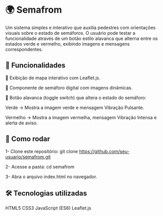 # 🌍 Semafrom
Um sistema simples e interativo que auxilia pedestres com orientações visuais sobre o estado de semáforos.
O usuário pode testar a funcionalidade através de um botão estilo alavanca que alterna entre os estados verde e vermelho, exibindo imagens e mensagens correspondentes.

## 📌 Funcionalidades

📍 Exibição de mapa interativo com Leaflet.js.

🚦 Componente de semáforo digital com imagens dinâmicas.

🔄 Botão alavanca (toggle switch) que altera o estado do semáforo:

Verde → Mostra a imagem verde e mensagem Vibração Pulsante.

Vermelho → Mostra a imagem vermelha, mensagem Vibração Intensa e alerta de aviso.


## 🚀 Como rodar

1- Clone este repositório:
git clone https://github.com/seu-usuario/semafrom.git

2- Acesse a pasta:
cd semafrom

3- Abra o arquivo index.html no navegador.

## 🛠️ Tecnologias utilizadas

HTML5
CSS3
JavaScript (ES6)
Leaflet.js
